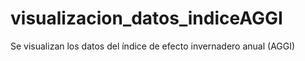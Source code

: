 # visualizacion_datos_indiceAGGI
Se visualizan los datos del índice de efecto invernadero anual (AGGI)
